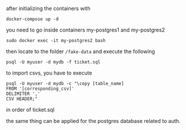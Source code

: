 after initializing the containers with
```
docker-compose up -d
```
you need to go inside containers my-postgres1 and my-postgres2
```
sudo docker exec -it my-postgres2 bash
```
then locate to the folder `/fake-data` and execute the following
```
psql -U myuser -d mydb -f ticket.sql
```
to import csvs, you have to execute
```
psql -U myuser -d mydb -c "\copy [table_name]
FROM '[corresponding_csv]' 
DELIMITER ',' 
CSV HEADER;"
```
in order of ticket.sql

the same thing can be applied for the postgres database related to auth.